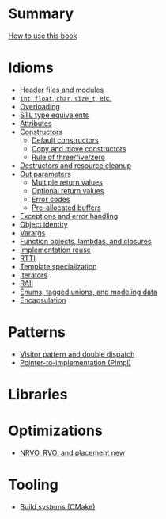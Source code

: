 # Summary

[How to use this book](./how_to_use_this_book.md)

# Idioms

- [Header files and modules]()
- [`int`, `float`, `char`, `size_t`, etc.]()
- [Overloading]()
- [STL type equivalents]()
- [Attributes]()
- [Constructors](./idioms/constructors.md)
  - [Default constructors](./idioms/constructors/default_constructors.md)
  - [Copy and move constructors](./idioms/constructors/copy_and_move_constructors.md)
  - [Rule of three/five/zero](./idioms/constructors/rule_of_three_five_zero.md)
- [Destructors and resource cleanup](./idioms/destructors.md)
- [Out parameters](./idioms/out_parameters.md)
  - [Multiple return values](./idioms/out_params/multiple_return.md)
  - [Optional return values](./idioms/out_params/optional_return.md)
  - [Error codes](./idioms/out_params/error_codes.md)
  - [Pre-allocated buffers](./idioms/out_params/pre-allocated_buffers.md)
- [Exceptions and error handling](./idioms/exceptions.md)
- [Object identity](./idioms/object_identity.md)
- [Varargs](./idioms/varargs.md)
- [Function objects, lambdas, and closures](./idioms/function_objects_and_lambdas.md)
- [Implementation reuse](./idioms/implementation_reuse.md)
- [RTTI](./idioms/rtti.md)
- [Template specialization](./idioms/template_specialization.md)
- [Iterators](./idioms/iterators.md)
- [RAII](./idioms/raii.md)
- [Enums, tagged unions, and modeling data]()
- [Encapsulation]()

# Patterns

- [Visitor pattern and double dispatch](./patterns/visitor_pattern.md)
- [Pointer-to-implementation (PImpl)](./patterns/pimpl.md)

# Libraries

# Optimizations

- [NRVO, RVO, and placement new](./optimizations/rvo_and_placement_new.md)

# Tooling

- [Build systems (CMake)](./tooling/build_systems.md)
